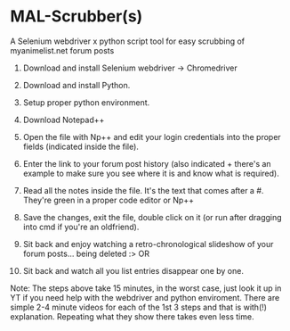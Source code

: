 # MAL-Scrubber(s)
A Selenium webdriver x python script tool for easy scrubbing of myanimelist.net forum posts

1) Download and install Selenium webdriver -> Chromedriver
2) Download and install Python.
3) Setup proper python environment.
4) Download Notepad++ 
5) Open the file with Np++ and edit your login credentials into the proper fields (indicated inside the file).
6) Enter the link to your forum post history (also indicated + there's an example to make sure you see where it is and know what is required).
7) Read all the notes inside the file. It's the text that comes after a #. They're green in a proper code editor or Np++
8) Save the changes, exit the file, double click on it (or run after dragging into cmd if you're an oldfriend).

9) Sit back and enjoy watching a retro-chronological slideshow of your forum posts... being deleted :>
OR
9) Sit back and watch all you list entries disappear one by one.

Note: The steps above take 15 minutes, in the worst case, just look it up in YT if you need help with the webdriver and python enviroment.
There are simple 2-4 minute videos for each of the 1st 3 steps and that is with(!) explanation. Repeating what they show there takes even less time.
